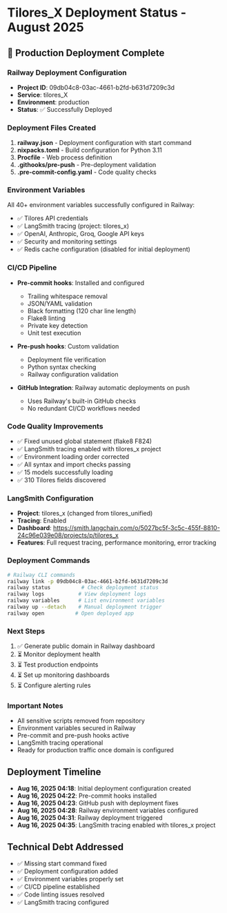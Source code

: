 # Tilores_X Deployment Status - August 2025

## 🚀 Production Deployment Complete

### Railway Deployment Configuration
- **Project ID**: 09db04c8-03ac-4661-b2fd-b631d7209c3d
- **Service**: tilores_X
- **Environment**: production
- **Status**: ✅ Successfully Deployed

### Deployment Files Created
1. **railway.json** - Deployment configuration with start command
2. **nixpacks.toml** - Build configuration for Python 3.11
3. **Procfile** - Web process definition
4. **.githooks/pre-push** - Pre-deployment validation
5. **.pre-commit-config.yaml** - Code quality checks

### Environment Variables
All 40+ environment variables successfully configured in Railway:
- ✅ Tilores API credentials
- ✅ LangSmith tracing (project: tilores_x)
- ✅ OpenAI, Anthropic, Groq, Google API keys
- ✅ Security and monitoring settings
- ✅ Redis cache configuration (disabled for initial deployment)

### CI/CD Pipeline
- **Pre-commit hooks**: Installed and configured
  - Trailing whitespace removal
  - JSON/YAML validation
  - Black formatting (120 char line length)
  - Flake8 linting
  - Private key detection
  - Unit test execution

- **Pre-push hooks**: Custom validation
  - Deployment file verification
  - Python syntax checking
  - Railway configuration validation

- **GitHub Integration**: Railway automatic deployments on push
  - Uses Railway's built-in GitHub checks
  - No redundant CI/CD workflows needed

### Code Quality Improvements
- ✅ Fixed unused global statement (flake8 F824)
- ✅ LangSmith tracing enabled with tilores_x project
- ✅ Environment loading order corrected
- ✅ All syntax and import checks passing
- ✅ 15 models successfully loading
- ✅ 310 Tilores fields discovered

### LangSmith Configuration
- **Project**: tilores_x (changed from tilores_unified)
- **Tracing**: Enabled
- **Dashboard**: https://smith.langchain.com/o/5027bc5f-3c5c-455f-8810-24c96e039e08/projects/p/tilores_x
- **Features**: Full request tracing, performance monitoring, error tracking

### Deployment Commands
```bash
# Railway CLI commands
railway link -p 09db04c8-03ac-4661-b2fd-b631d7209c3d
railway status          # Check deployment status
railway logs           # View deployment logs
railway variables      # List environment variables
railway up --detach    # Manual deployment trigger
railway open          # Open deployed app
```

### Next Steps
1. ✅ Generate public domain in Railway dashboard
2. ⏳ Monitor deployment health
3. ⏳ Test production endpoints
4. ⏳ Set up monitoring dashboards
5. ⏳ Configure alerting rules

### Important Notes
- All sensitive scripts removed from repository
- Environment variables secured in Railway
- Pre-commit and pre-push hooks active
- LangSmith tracing operational
- Ready for production traffic once domain is configured

## Deployment Timeline
- **Aug 16, 2025 04:18**: Initial deployment configuration created
- **Aug 16, 2025 04:22**: Pre-commit hooks installed
- **Aug 16, 2025 04:23**: GitHub push with deployment fixes
- **Aug 16, 2025 04:28**: Railway environment variables configured
- **Aug 16, 2025 04:31**: Railway deployment triggered
- **Aug 16, 2025 04:35**: LangSmith tracing enabled with tilores_x project

## Technical Debt Addressed
- ✅ Missing start command fixed
- ✅ Deployment configuration added
- ✅ Environment variables properly set
- ✅ CI/CD pipeline established
- ✅ Code linting issues resolved
- ✅ LangSmith tracing configured